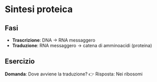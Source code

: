 # Sintesi proteica

## Fasi
- **Trascrizione**: DNA → RNA messaggero
- **Traduzione**: RNA messaggero → catena di amminoacidi (proteina)

## Esercizio
**Domanda**: Dove avviene la traduzione?
👉 Risposta: Nei ribosomi